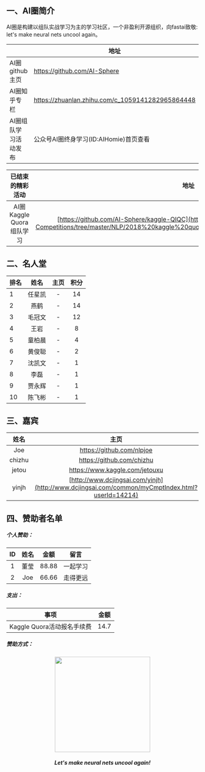 

## 一、AI圈简介

AI圈是构建以组队实战学习为主的学习社区，一个非盈利开源组织，向fastai致敬: let's make neural nets uncool again。

||地址|
|---|---|
|AI圈github主页|https://github.com/AI-Sphere|
|AI圈知乎专栏| https://zhuanlan.zhihu.com/c_1059141282965864448|
|AI圈组队学习活动发布| 公众号AI圈终身学习(ID:AIHomie)首页查看|

|已结束的精彩活动|地址|
|:---:|:---:|
|AI圈Kaggle Quora组队学习|[https://github.com/AI-Sphere/kaggle-QIQC](https://github.com/AI-Sphere/Awesome-AI-Competitions/tree/master/NLP/2018%20kaggle%20quora%20insincere%20questions%20classification)|

## 二、名人堂

|排名|姓名|主页|积分|
|:---|:---:|:---:|:---:
1|任星凯|-|14
2|燕鹤|-|14
3|毛冠文|-|12
4|王岩|-|8
5|童柏晨|-|4
6|黄俊聪|-|2
7|沈凯文|-|1
8|李磊|-|1
9|贾永辉|-|1
10|陈飞彬|-|1

## 三、嘉宾

|姓名|主页|
:---:|:---:
|Joe|https://github.com/nlpjoe|
|chizhu|https://github.com/chizhu|
|jetou|https://www.kaggle.com/jetouxu|
|yinjh|[http://www.dcjingsai.com/yinjh](http://www.dcjingsai.com/common/myCmptIndex.html?userId=14214)|

## 四、赞助者名单

##### 个人赞助：

|ID|姓名|金额|留言|
:---:|:---:|:---:|:---:
1|董莹|88.88|一起学习
2|Joe|66.66|走得更远

##### 支出：

|事项|金额|
:---:|:---:
|Kaggle Quora活动报名手续费|14.7|

##### 赞助方式：

<div align="center">
  <a href="https://zhuanlan.zhihu.com/c_1059141282965864448">
    <img width="250" heigth="250" src="https://aigroupz-1258285787.cos.ap-shanghai.myqcloud.com/blog/15509063021451.jpg">
  </a>
  <h5>Let's make neural nets uncool again!</h5>
</div>

